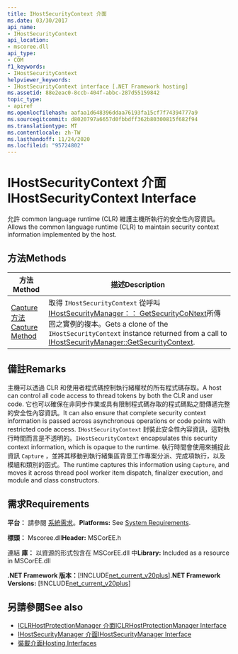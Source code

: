 ```yaml
---
title: IHostSecurityContext 介面
ms.date: 03/30/2017
api_name:
- IHostSecurityContext
api_location:
- mscoree.dll
api_type:
- COM
f1_keywords:
- IHostSecurityContext
helpviewer_keywords:
- IHostSecurityContext interface [.NET Framework hosting]
ms.assetid: 88e2eac0-8ccb-404f-abbc-287d55159842
topic_type:
- apiref
ms.openlocfilehash: aafaa1d648396ddaa76193fa15cf7f74394777a9
ms.sourcegitcommit: d8020797a6657d0fbbdff362b80300815f682f94
ms.translationtype: MT
ms.contentlocale: zh-TW
ms.lasthandoff: 11/24/2020
ms.locfileid: "95724802"
---
```

# <a name="ihostsecuritycontext-interface"></a><span data-ttu-id="0773f-102">IHostSecurityContext 介面</span><span class="sxs-lookup"><span data-stu-id="0773f-102">IHostSecurityContext Interface</span></span>

<span data-ttu-id="0773f-103">允許 common language runtime (CLR) 維護主機所執行的安全性內容資訊。</span><span class="sxs-lookup"><span data-stu-id="0773f-103">Allows the common language runtime (CLR) to maintain security context information implemented by the host.</span></span>  
  
## <a name="methods"></a><span data-ttu-id="0773f-104">方法</span><span class="sxs-lookup"><span data-stu-id="0773f-104">Methods</span></span>  
  
|<span data-ttu-id="0773f-105">方法</span><span class="sxs-lookup"><span data-stu-id="0773f-105">Method</span></span>|<span data-ttu-id="0773f-106">描述</span><span class="sxs-lookup"><span data-stu-id="0773f-106">Description</span></span>|  
|------------|-----------------|  
|[<span data-ttu-id="0773f-107">Capture 方法</span><span class="sxs-lookup"><span data-stu-id="0773f-107">Capture Method</span></span>](ihostsecuritycontext-capture-method.md)|<span data-ttu-id="0773f-108">取得 `IHostSecurityContext` 從呼叫 [IHostSecurityManager：： GetSecurityCoNtext](ihostsecuritymanager-getsecuritycontext-method.md)所傳回之實例的複本。</span><span class="sxs-lookup"><span data-stu-id="0773f-108">Gets a clone of the `IHostSecurityContext` instance returned from a call to [IHostSecurityManager::GetSecurityContext](ihostsecuritymanager-getsecuritycontext-method.md).</span></span>|  
  
## <a name="remarks"></a><span data-ttu-id="0773f-109">備註</span><span class="sxs-lookup"><span data-stu-id="0773f-109">Remarks</span></span>  

 <span data-ttu-id="0773f-110">主機可以透過 CLR 和使用者程式碼控制執行緒權杖的所有程式碼存取。</span><span class="sxs-lookup"><span data-stu-id="0773f-110">A host can control all code access to thread tokens by both the CLR and user code.</span></span> <span data-ttu-id="0773f-111">它也可以確保在非同步作業或具有限制程式碼存取的程式碼點之間傳遞完整的安全性內容資訊。</span><span class="sxs-lookup"><span data-stu-id="0773f-111">It can also ensure that complete security context information is passed across asynchronous operations or code points with restricted code access.</span></span> <span data-ttu-id="0773f-112">`IHostSecurityContext` 封裝此安全性內容資訊，這對執行時間而言是不透明的。</span><span class="sxs-lookup"><span data-stu-id="0773f-112">`IHostSecurityContext` encapsulates this security context information, which is opaque to the runtime.</span></span> <span data-ttu-id="0773f-113">執行時間會使用來捕捉此資訊 `Capture` ，並將其移動到執行緒集區背景工作專案分派、完成項執行，以及模組和類別的函式。</span><span class="sxs-lookup"><span data-stu-id="0773f-113">The runtime captures this information using `Capture`, and moves it across thread pool worker item dispatch, finalizer execution, and module and class constructors.</span></span>  
  
## <a name="requirements"></a><span data-ttu-id="0773f-114">需求</span><span class="sxs-lookup"><span data-stu-id="0773f-114">Requirements</span></span>  

 <span data-ttu-id="0773f-115">**平台：** 請參閱 [系統需求](../../get-started/system-requirements.md)。</span><span class="sxs-lookup"><span data-stu-id="0773f-115">**Platforms:** See [System Requirements](../../get-started/system-requirements.md).</span></span>  
  
 <span data-ttu-id="0773f-116">**標頭：** Mscoree.dll</span><span class="sxs-lookup"><span data-stu-id="0773f-116">**Header:** MSCorEE.h</span></span>  
  
 <span data-ttu-id="0773f-117">連結 **庫：** 以資源的形式包含在 MSCorEE.dll 中</span><span class="sxs-lookup"><span data-stu-id="0773f-117">**Library:** Included as a resource in MSCorEE.dll</span></span>  
  
 <span data-ttu-id="0773f-118">**.NET Framework 版本：**[!INCLUDE[net_current_v20plus](../../../../includes/net-current-v20plus-md.md)]</span><span class="sxs-lookup"><span data-stu-id="0773f-118">**.NET Framework Versions:** [!INCLUDE[net_current_v20plus](../../../../includes/net-current-v20plus-md.md)]</span></span>  
  
## <a name="see-also"></a><span data-ttu-id="0773f-119">另請參閱</span><span class="sxs-lookup"><span data-stu-id="0773f-119">See also</span></span>

- [<span data-ttu-id="0773f-120">ICLRHostProtectionManager 介面</span><span class="sxs-lookup"><span data-stu-id="0773f-120">ICLRHostProtectionManager Interface</span></span>](iclrhostprotectionmanager-interface.md)
- [<span data-ttu-id="0773f-121">IHostSecurityManager 介面</span><span class="sxs-lookup"><span data-stu-id="0773f-121">IHostSecurityManager Interface</span></span>](ihostsecuritymanager-interface.md)
- [<span data-ttu-id="0773f-122">裝載介面</span><span class="sxs-lookup"><span data-stu-id="0773f-122">Hosting Interfaces</span></span>](hosting-interfaces.md)
